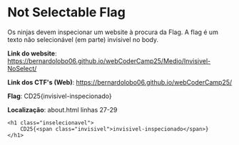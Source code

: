 # Not Selectable Flag

Os ninjas devem inspecionar um website à procura da Flag.
A flag é um texto não selecionável (em parte) invisivel no body. 

**Link do website**: https://bernardolobo06.github.io/webCoderCamp25/Medio/Invisivel-NoSelect/

**Link dos CTF's (Web)**: https://bernardolobo06.github.io/webCoderCamp25/

**Flag**: CD25{invisivel-inspecionado}

**Localização**: about.html linhas 27-29
```
<h1 class="inselecionavel">
    CD25{<span class="invisivel">invisivel-inspecionado</span>}
</h1>
```